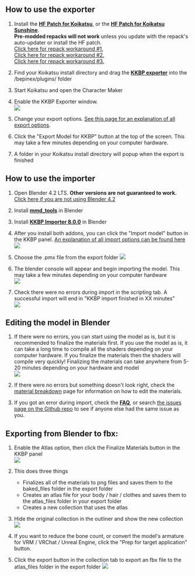 ## How to use the exporter

1. Install the <a style="font-weight:bold" href="https://github.com/ManlyMarco/KK-HF_Patch"> HF Patch for Koikatsu</a>, or the <a style="font-weight:bold" href="https://github.com/ManlyMarco/KKS-HF_Patch"> HF Patch for Koikatsu Sunshine</a>.  
**Pre-modded repacks will not work** unless you update with the repack's auto-updater or install the HF patch.  
[Click here for repack workaround #1.](https://github.com/FlailingFog/KK-Blender-Porter-Pack/issues/465#issuecomment-2602969013)  
[Click here for repack workaround #2.](https://github.com/FlailingFog/KK-Blender-Porter-Pack/issues/523)  
[Click here for repack workaround #3.](https://github.com/FlailingFog/KK-Blender-Porter-Pack/issues/560)

1. Find your Koikatsu install directory and drag the <a style="font-weight:bold" href="https://github.com/FlailingFog/KK-Blender-Porter-Pack/releases">KKBP exporter</a> into the /bepinex/plugins/ folder

1. Start Koikatsu and open the Character Maker
   
1. Enable the KKBP Exporter window.  
![ ](https://raw.githubusercontent.com/FlailingFog/flailingfog.github.io/master/assets/images/exportpanel2.png)

1. Change your export options. [See this page for an explanation of all export options](export_panel).
   
1. Click the "Export Model for KKBP" button at the top of the screen. This may take a few minutes depending on your computer hardware.
   
3. A folder in your Koikatsu install directory will popup when the export is finished

## How to use the importer
1. Open Blender 4.2 LTS. **Other versions are not guaranteed to work.** [Click here if you are not using Blender 4.2](faq)
   
1. Install <a style="font-weight:bold" href="https://extensions.blender.org/add-ons/mmd-tools/">mmd_tools</a> in Blender
   
1. Install <a style="font-weight:bold" href="https://github.com/FlailingFog/KK-Blender-Porter-Pack/releases">KKBP Importer 8.0.0</a> in Blender
   
1. After you install both addons, you can click the "Import model" button in the KKBP panel. [An explanation of all import options can be found here](import_panel)   
![ ](https://raw.githubusercontent.com/FlailingFog/flailingfog.github.io/master/assets/images/importpanel2.png)

1. Choose the .pmx file from the export folder 
![ ](https://raw.githubusercontent.com/FlailingFog/flailingfog.github.io/master/assets/images/importpanel3.png)

1. The blender console will appear and begin importing the model. This may take a few minutes depending on your computer hardware  
![ ](https://raw.githubusercontent.com/FlailingFog/flailingfog.github.io/master/assets/images/importpanel4.png)

1. Check there were no errors during import in the scripting tab. A successful import will end in "KKBP import finished in XX minutes"  
![ ](https://raw.githubusercontent.com/FlailingFog/flailingfog.github.io/master/assets/images/importpanel5.png)

## Editing the model in Blender
1. If there were no errors, you can start using the model as is, but it is recommended to finalize the materials first. If you use the model as is, it can take a long time to compile all the shaders depending on your computer hardware. If you finalize the materials then the shaders will compile very quickly! Finalizing the materials can take anywhere from 5-20 minutes depending on your hardware and model  
![ ](https://raw.githubusercontent.com/FlailingFog/flailingfog.github.io/master/assets/images/importpanel6.png)

1. If there were no errors but something doesn't look right, check the [material breakdown](material_breakdown) page for information on how to edit the materials. 

1. If you got an error during import, check the <a style="font-weight:bold" href="faq">FAQ</a>, or search [the issues page on the Github repo](https://github.com/FlailingFog/KK-Blender-Porter-Pack/issues) to see if anyone else had the same issue as you.

## Exporting from Blender to fbx:

1. Enable the Atlas option, then click the Finalize Materials button in the KKBP panel  
![ ](https://raw.githubusercontent.com/FlailingFog/git-wiki-skeleton/master/assets/images/atlasoption.png)
   
1. This does three things
    * Finalizes all of the materials to png files and saves them to the baked_files folder in the export folder
    * Creates an atlas file for your body / hair / clothes and saves them to the atlas_files folder in your export folder
    * Creates a new collection that uses the atlas
   
1. Hide the original collection in the outliner and show the new collection
![ ](https://raw.githubusercontent.com/FlailingFog/flailingfog.github.io/master/assets/images/importpanel7.png)

1. If you want to reduce the bone count, or convert the model's armature for VRM / VRChat / Unreal Engine, click the "Prep for target application" button.   
   
1. Click the export button in the collection tab to export an fbx file to the atlas_files folder in the export folder
![ ](https://raw.githubusercontent.com/FlailingFog/flailingfog.github.io/master/assets/images/importpanel8.png)
